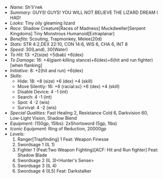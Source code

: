 - *Name:* Sh'li'nek
- *Summary:* GUYS! GUYS! YOU WILL NOT BELIEVE THE LIZARD DREAM I HAD!
- *Looks:* Tiny oily gleaming lizard 
- *Race:* Shadow Creature[Races of Madness] Muckdweller[Serpent Kingdoms] Tiny Monstrous Humanoid[Extraplanar]
- *Benefits:* Scouting, Trapmonkey, Melee(20d)
- *Stats:* STR 4:2,DEX 22:10, CON 14:6, WIS 6, CHA 6, INT 8
- *Speed:* 30(Land), 30(Water)
- *To Hit:* 13: +2(size) +5(bab) +6(dex)
- *To Damage:* 16: +4(giant-killing stance)+6(dex)+6(hit and run fighter) [when flanking]
- *Initiative*: 8: +2(hit and run) +6(dex)
- *Skills:* 
  - Hide: 18: +8 (size) +6 (dex) +4 (skill) 
  - Move Silently: 16: +6 (racial:sc) +6 (dex) +4 (skill) 
  - Disable Device: 4 -1 (int)
  - Search: 4 -1 (int)
  - Spot: 4 -2 (wis)
  - Survival: 4 -2 (wis)
- *Special Qualities:* Fast Healing 2, Resistance Cold 6, Darkvision 60, Low-Light Vision, Shadow Blend
- *Equipment:* (150gp, 15lbs): 2xShortsword (5gp, 1lbs)
- *Iconic Equipment:* Ring of Reduction, 20000gp
- *Levels:*
  1. Ranger[Trapfinding] 1 Feat: Weapon Finesse
  2. Swordsage 1 (IL 1) 
  3. Fighter 1 (Feat:Two Weapon Fighting)[ACF: Hit and Run fighter] Feat: Shadow Blade 
  4. Swordsage 2 (IL 3)<Hunter's Sense>
  5. Swordsage 3 (IL 4)
  6. Swordsage 4 <Giant-Killing Stance>(IL5) Feat: Darkstalker 
